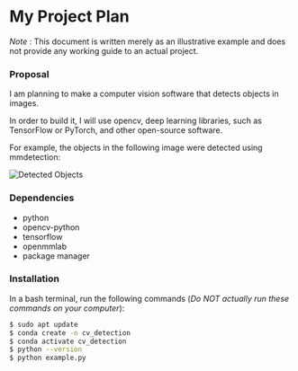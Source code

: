 # My Project Plan

*Note* : This document is written merely as an illustrative example and does not provide any working guide to an actual project.

### Proposal

I am planning to make a computer vision software that detects objects in images.

In order to build it, I will use opencv, deep learning libraries, such as TensorFlow or PyTorch, and other open-source software.

For example, the objects in the following image were detected using mmdetection:

![Detected Objects](https://user-images.githubusercontent.com/12907710/137271636-56ba1cd2-b110-4812-8221-b4c120320aa9.png)

### Dependencies

- python
- opencv-python
- tensorflow
- openmmlab
- package manager

### Installation

In a bash terminal, run the following commands (*Do NOT actually run these commands on your computer*):

```bash
$ sudo apt update
$ conda create -n cv_detection
$ conda activate cv_detection
$ python --version
$ python example.py
